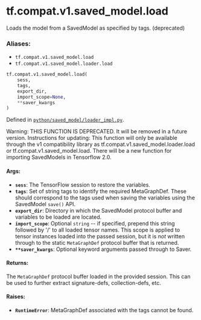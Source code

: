 <div itemscope itemtype="http://developers.google.com/ReferenceObject">
<meta itemprop="name" content="tf.compat.v1.saved_model.load" />
<meta itemprop="path" content="Stable" />
</div>

# tf.compat.v1.saved_model.load

Loads the model from a SavedModel as specified by tags. (deprecated)

### Aliases:

* `tf.compat.v1.saved_model.load`
* `tf.compat.v1.saved_model.loader.load`

``` python
tf.compat.v1.saved_model.load(
    sess,
    tags,
    export_dir,
    import_scope=None,
    **saver_kwargs
)
```



Defined in [`python/saved_model/loader_impl.py`](/code/stable/tensorflow/python/saved_model/loader_impl.py).

<!-- Placeholder for "Used in" -->

Warning: THIS FUNCTION IS DEPRECATED. It will be removed in a future version.
Instructions for updating:
This function will only be available through the v1 compatibility library as tf.compat.v1.saved_model.loader.load or tf.compat.v1.saved_model.load. There will be a new function for importing SavedModels in Tensorflow 2.0.

#### Args:


* <b>`sess`</b>: The TensorFlow session to restore the variables.
* <b>`tags`</b>: Set of string tags to identify the required MetaGraphDef. These should
    correspond to the tags used when saving the variables using the
    SavedModel `save()` API.
* <b>`export_dir`</b>: Directory in which the SavedModel protocol buffer and variables
    to be loaded are located.
* <b>`import_scope`</b>: Optional `string` -- if specified, prepend this string
    followed by '/' to all loaded tensor names. This scope is applied to
    tensor instances loaded into the passed session, but it is *not* written
    through to the static `MetaGraphDef` protocol buffer that is returned.
* <b>`**saver_kwargs`</b>: Optional keyword arguments passed through to Saver.


#### Returns:

The `MetaGraphDef` protocol buffer loaded in the provided session. This
can be used to further extract signature-defs, collection-defs, etc.



#### Raises:


* <b>`RuntimeError`</b>: MetaGraphDef associated with the tags cannot be found.